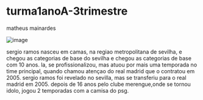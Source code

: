 # turma1anoA-3trimestre
matheus mainardes 




![image](https://github.com/poitivo01/turma1anoA-3trimestre/assets/146740195/f0e7222e-bc40-4290-8075-97eb99a460fc)


sergio ramos nasceu em camas, na regiao metropolitana de sevilha, e chegou as categorias de base do sevilha e chegou as categorias de base com 10 anos. la, se profissionalizou, mas atuou por mais uma temporada no time principal, quando chamou atençao do real madrid que o contratou em 2005.
sergio ramos foi revelado no sevilla, mas se transferiu para o real madrid em 2005. 
depois de 16 anos pelo clube merengue,onde se tornou idolo, jogou 2 temporadas com a camisa do psg.

